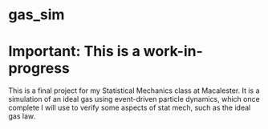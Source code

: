# gas_sim

# Important: This is a work-in-progress

This is a final project for my Statistical Mechanics class at Macalester. It is a simulation of an ideal gas using event-driven particle dynamics, which once complete I will use to verify some aspects of stat mech, such as the ideal gas law.